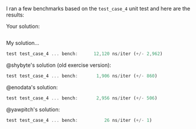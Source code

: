 I ran a few benchmarks based on the `test_case_4` unit test and here are the
results:

Your solution:

```rust

```

My solution...

```rust
test test_case_4 ... bench:      12,120 ns/iter (+/- 2,962)
```

@shybyte's solution (old exercise version):

```rust
test test_case_4 ... bench:       1,906 ns/iter (+/- 860)
```

@enodata's solution:

```rust
test test_case_4 ... bench:       2,956 ns/iter (+/- 506)
```

@yawpitch's solution:

```rust
test test_case_4 ... bench:          26 ns/iter (+/- 1)
```
